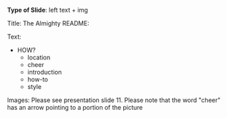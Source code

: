 **Type of Slide**: left text + img

Title: The Almighty README:

Text: 

* HOW?
  * location 
  * cheer
  * introduction
  * how-to
  * style

Images: Please see presentation slide 11. Please note that the word "cheer" has an arrow pointing to a portion of the picture

